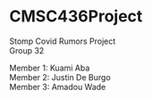# CMSC436Project
Stomp Covid Rumors Project\
Group 32

Member 1: Kuami Aba\
Member 2: Justin De Burgo\
Member 3: Amadou Wade
